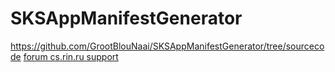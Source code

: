 # SKSAppManifestGenerator
https://github.com/GrootBlouNaai/SKSAppManifestGenerator/tree/sourcecode
[forum cs.rin.ru support](https://cs.rin.ru/forum/viewtopic.php?f=20&t=124087)
